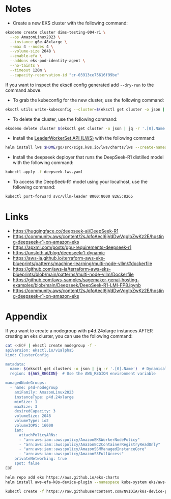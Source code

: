 Notes
=====

- Create a new EKS cluster with the following command:
```bash
eksdemo create cluster dims-testing-004-r1 \
  --os AmazonLinux2023 \
  --instance g6e.48xlarge \
  --max 4 --nodes 4 \
  --volume-size 2048 \
  --enable-efa \
  --addons eks-pod-identity-agent \
  --no-taints \
  --timeout 120m \
  --capacity-reservation-id "cr-03913ce75616f99be"
```
If you want to inspect the eksctl config generated add `--dry-run` to the command above.

- To grab the kubeconfig for the new cluster, use the following command:
```bash
eksctl utils write-kubeconfig --cluster=$(eksctl get cluster -o json | jq -r '.[0].Name')
```
- To delete the cluster, use the following command:
```bash
eksdemo delete cluster $(eksctl get cluster -o json | jq -r '.[0].Name')
```
- Install the [LeaderWorkerSet API (LWS)](https://github.com/kubernetes-sigs/lws) with the following command:
```bash
helm install lws $HOME/go/src/sigs.k8s.io/lws/charts/lws --create-namespace --namespace lws-system
```

- Install the deepseek deployer that runs the DeepSeek-R1 distilled model with the following command:
```bash
kubectl apply -f deepseek-lws.yaml
```

- To access the DeepSeek-R1 model using your localhost, use the following command:
```bash
kubectl port-forward svc/vllm-leader 8000:8000 8265:8265
```
Links
=====
- https://huggingface.co/deepseek-ai/DeepSeek-R1
- https://community.aws/content/2sJofoAecl6jVdDwVqglbZwKz2E/hosting-deepseek-r1-on-amazon-eks
- https://apxml.com/posts/gpu-requirements-deepseek-r1
- https://unsloth.ai/blog/deepseekr1-dynamic
- https://aws-ia.github.io/terraform-aws-eks-blueprints/patterns/machine-learning/multi-node-vllm/#dockerfile
- https://github.com/aws-ia/terraform-aws-eks-blueprints/blob/main/patterns/multi-node-vllm/Dockerfile
- https://github.com/aws-samples/sagemaker-genai-hosting-examples/blob/main/Deepseek/DeepSeek-R1-LMI-FP8.ipynb
- https://community.aws/content/2sJofoAecl6jVdDwVqglbZwKz2E/hosting-deepseek-r1-on-amazon-eks

Appendix
========

If you want to create a nodegroup with p4d.24xlarge instances AFTER creating an eks cluster, you can use the following command:

```bash
cat <<EOF | eksctl create nodegroup -f -
apiVersion: eksctl.io/v1alpha5
kind: ClusterConfig

metadata:
  name: $(eksctl get clusters -o json | jq -r '.[0].Name')  # Dynamically pick the first cluster
  region: ${AWS_REGION}  # Use the AWS_REGION environment variable

managedNodeGroups:
  - name: p4d-nodegroup
    amiFamily: AmazonLinux2023
    instanceType: p4d.24xlarge
    minSize: 1
    maxSize: 3
    desiredCapacity: 3
    volumeSize: 2048
    volumeType: io2
    volumeIOPS: 16000
    iam:
      attachPolicyARNs:
      - "arn:aws:iam::aws:policy/AmazonEKSWorkerNodePolicy"
      - "arn:aws:iam::aws:policy/AmazonEC2ContainerRegistryReadOnly"
      - "arn:aws:iam::aws:policy/AmazonSSMManagedInstanceCore"
      - "arn:aws:iam::aws:policy/AmazonS3FullAccess"
    privateNetworking: true
    spot: false
EOF
```

```bash
helm repo add eks https://aws.github.io/eks-charts
helm install aws-efa-k8s-device-plugin --namespace kube-system eks/aws-efa-k8s-device-plugin
```

```bash
kubectl create -f https://raw.githubusercontent.com/NVIDIA/k8s-device-plugin/v0.17.0/deployments/static/nvidia-device-plugin.yml
```
